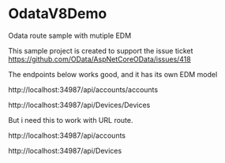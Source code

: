 # OdataV8Demo
Odata route sample with mutiple EDM

This sample project is created to support the issue ticket https://github.com/OData/AspNetCoreOData/issues/418

The endpoints below works good, and it has its own EDM model

http://localhost:34987/api/accounts/accounts

http://localhost:34987/api/Devices/Devices

But i need this to work with URL route.

http://localhost:34987/api/accounts

http://localhost:34987/api/Devices

